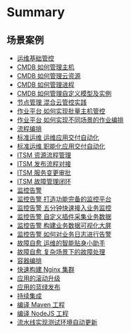 # Summary

## 场景案例

* [运维基础管控]()
* [CMDB 如何管理主机](CD/CMDB/CMDB_management_hosts.md)
* [CMDB 如何管理云资源](CD/CMDB/CMDB如何管理云资源.md)
* [CMDB 如何管理进程](CD/CMDB/CMDB_management_process.md)
* [CMDB 如何管理自定义模型及实例](CD/CMDB/CMDB_management_database_middleware.md)
* [节点管理 混合云管控实践](CD/Automation/Hybrid_cloud_management.md)
* [作业平台 如何实现批量主机管控](CD/Automation/Massive_host_control.md)
* [作业平台 如何实现不同场景的作业编排](CD/JOB/如何实现不同场景的作业编排.md)
* [流程编排]()
* [标准运维 运维应用交付自动化](CD/Automation/application_deployment.md)
* [标准运维 职能化应用交付自动化](CD/Automation/ops_half_automation.md)
* [ITSM 资源流程管理](CO/ITSM/Service_Request.md)
* [ITSM 发布流程对接](CO/ITSM/Release_Management.md)
* [ITSM 服务变更审批](CO/ITSM/Change_Management.md)
* [ITSM 故障管理闭环](CO/ITSM/Incident_Management.md)
* [监控告警]()
* [监控告警 打造功能完备的监控平台](6.1/监控平台/产品白皮书/quickstart/README.md)
* [监控告警 五分钟快速接入业务监控](6.1/监控平台/产品白皮书/quickstart/best-practices.md)
* [监控告警 自定义插件采集业务数据](6.1/监控平台/产品白皮书/functions/conf/plugins.md)
* [监控告警 构建业务数据可视化大屏](6.1/监控平台/产品白皮书/functions/report/new_dashboard.md)
* [监控告警 如何对业务日志进行告警](6.1/监控平台/产品白皮书/guide/keywords_event.md)
* [故障自愈 运维的智能贴身小助手](6.1/故障自愈/产品白皮书/concepts/fta_solutions.md)
* [故障自愈 复杂场景下的故障处理](6.1/故障自愈/产品白皮书/guide/ping_Unreachable_fault_replacement_package.md)
* [容器编排]()
* [快速构建 Nginx 集群](CD/BCS/Bcs_deploy_nginx_cluster.md)
* [应用的滚动升级](CD/BCS/Bcs_app_Rolling_Update_Deployment.md)
* [应用的蓝绿发布](CD/BCS/Bcs_blue_green_deployment.md)
* [持续集成]()
* [编译 Maven 工程](6.1/持续集成平台/产品白皮书/Examples/Java-Maven.md)
* [编译 NodeJS 工程](6.1/持续集成平台/产品白皮书/Examples/Node.md)
* [流水线实现测试环境自动更新](CI/Pipeline_git_commit_to_stag.md)